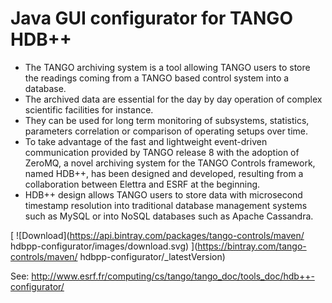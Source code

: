 # Java GUI configurator for TANGO HDB++

 - The TANGO archiving system is a tool allowing TANGO users to store the readings coming from a TANGO based control system into a database.
 - The archived data are essential for the day by day operation of complex scientific facilities for instance.
 - They can be used for long term monitoring of subsystems, statistics, parameters correlation or comparison of operating setups over time.
 - To take advantage of the fast and lightweight event-driven communication provided by TANGO release 8 with the adoption of ZeroMQ,
	    a novel archiving system for the TANGO Controls framework, named HDB++, has been designed and developed,
	    resulting from a collaboration between Elettra and ESRF at the beginning.
 - HDB++ design allows TANGO users to store data with microsecond timestamp resolution into traditional database management systems
	    such as MySQL or into NoSQL databases such as Apache Cassandra. 


[ ![Download](https://api.bintray.com/packages/tango-controls/maven/ hdbpp-configurator/images/download.svg) ](https://bintray.com/tango-controls/maven/ hdbpp-configurator/_latestVersion)

See:
http://www.esrf.fr/computing/cs/tango/tango_doc/tools_doc/hdb++-configurator/
